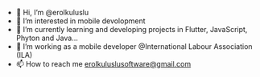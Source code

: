 - 👋 Hi, I’m @erolkuluslu
- 👀 I’m interested in mobile devolopment 
- 🌱 I’m currently learning and developing projects in Flutter, JavaScript, Phyton and Java...
- 💞️ I’m working as a mobile developer @International Labour Association (ILA)
- 📫 How to reach me erolkuluslusoftware@gmail.com

<!---
erolkuluslu/erolkuluslu is a ✨ special ✨ repository because its `README.md` (this file) appears on your GitHub profile.
You can click the Preview link to take a look at your changes.
--->
